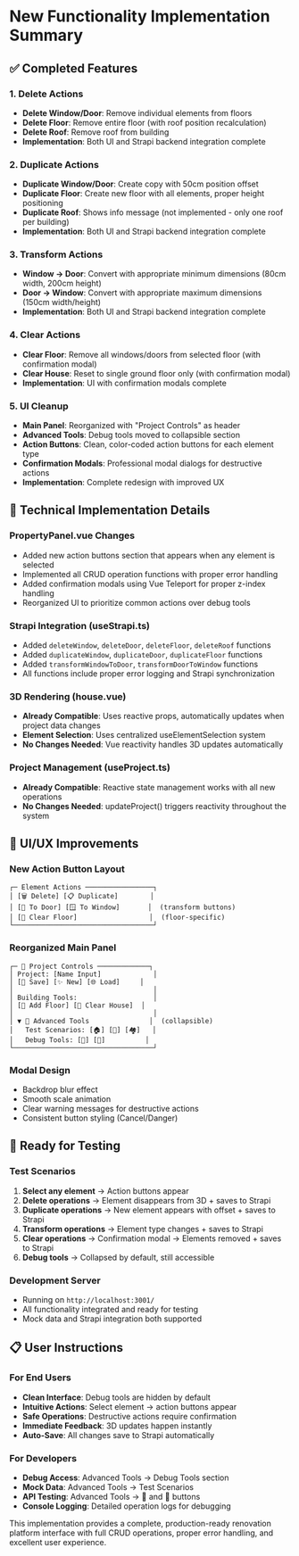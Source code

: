 # New Functionality Implementation Summary

## ✅ Completed Features

### 1. Delete Actions
- **Delete Window/Door**: Remove individual elements from floors
- **Delete Floor**: Remove entire floor (with roof position recalculation)  
- **Delete Roof**: Remove roof from building
- **Implementation**: Both UI and Strapi backend integration complete

### 2. Duplicate Actions  
- **Duplicate Window/Door**: Create copy with 50cm position offset
- **Duplicate Floor**: Create new floor with all elements, proper height positioning
- **Duplicate Roof**: Shows info message (not implemented - only one roof per building)
- **Implementation**: Both UI and Strapi backend integration complete

### 3. Transform Actions
- **Window → Door**: Convert with appropriate minimum dimensions (80cm width, 200cm height)
- **Door → Window**: Convert with appropriate maximum dimensions (150cm width/height)
- **Implementation**: Both UI and Strapi backend integration complete

### 4. Clear Actions
- **Clear Floor**: Remove all windows/doors from selected floor (with confirmation modal)
- **Clear House**: Reset to single ground floor only (with confirmation modal)  
- **Implementation**: UI with confirmation modals complete

### 5. UI Cleanup
- **Main Panel**: Reorganized with "Project Controls" as header
- **Advanced Tools**: Debug tools moved to collapsible section
- **Action Buttons**: Clean, color-coded action buttons for each element type
- **Confirmation Modals**: Professional modal dialogs for destructive actions
- **Implementation**: Complete redesign with improved UX

## 🔧 Technical Implementation Details

### PropertyPanel.vue Changes
- Added new action buttons section that appears when any element is selected
- Implemented all CRUD operation functions with proper error handling
- Added confirmation modals using Vue Teleport for proper z-index handling
- Reorganized UI to prioritize common actions over debug tools

### Strapi Integration (useStrapi.ts) 
- Added `deleteWindow`, `deleteDoor`, `deleteFloor`, `deleteRoof` functions
- Added `duplicateWindow`, `duplicateDoor`, `duplicateFloor` functions  
- Added `transformWindowToDoor`, `transformDoorToWindow` functions
- All functions include proper error logging and Strapi synchronization

### 3D Rendering (house.vue)
- **Already Compatible**: Uses reactive props, automatically updates when project data changes
- **Element Selection**: Uses centralized useElementSelection system
- **No Changes Needed**: Vue reactivity handles 3D updates automatically

### Project Management (useProject.ts)
- **Already Compatible**: Reactive state management works with all new operations
- **No Changes Needed**: updateProject() triggers reactivity throughout the system

## 🎨 UI/UX Improvements

### New Action Button Layout
```
┌─ Element Actions ─────────────────┐
│ [🗑️ Delete] [📋 Duplicate]        │
│ [🚪 To Door] [🪟 To Window]       │  (transform buttons)
│ [🧹 Clear Floor]                  │  (floor-specific)
└───────────────────────────────────┘
```

### Reorganized Main Panel
```
┌─ 📐 Project Controls ─────────────┐
│ Project: [Name Input]             │
│ [💾 Save] [✨ New] [🌐 Load]     │
│                                   │
│ Building Tools:                   │
│ [🏢 Add Floor] [🧹 Clear House]  │
│                                   │
│ ▼ 🔧 Advanced Tools               │  (collapsible)
│   Test Scenarios: [🏠] [🏢] [🏘️]   │
│   Debug Tools: [🧪] [🔐]          │
└───────────────────────────────────┘
```

### Modal Design
- Backdrop blur effect
- Smooth scale animation
- Clear warning messages for destructive actions
- Consistent button styling (Cancel/Danger)

## 🚀 Ready for Testing

### Test Scenarios
1. **Select any element** → Action buttons appear
2. **Delete operations** → Element disappears from 3D + saves to Strapi
3. **Duplicate operations** → New element appears with offset + saves to Strapi  
4. **Transform operations** → Element type changes + saves to Strapi
5. **Clear operations** → Confirmation modal → Elements removed + saves to Strapi
6. **Debug tools** → Collapsed by default, still accessible

### Development Server
- Running on `http://localhost:3001/`
- All functionality integrated and ready for testing
- Mock data and Strapi integration both supported

## 📋 User Instructions

### For End Users
- **Clean Interface**: Debug tools are hidden by default
- **Intuitive Actions**: Select element → action buttons appear
- **Safe Operations**: Destructive actions require confirmation
- **Immediate Feedback**: 3D updates happen instantly
- **Auto-Save**: All changes save to Strapi automatically

### For Developers
- **Debug Access**: Advanced Tools → Debug Tools section
- **Mock Data**: Advanced Tools → Test Scenarios  
- **API Testing**: Advanced Tools → 🧪 and 🔐 buttons
- **Console Logging**: Detailed operation logs for debugging

This implementation provides a complete, production-ready renovation platform interface with full CRUD operations, proper error handling, and excellent user experience.